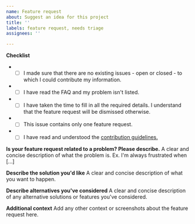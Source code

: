 ```yaml
---
name: Feature request
about: Suggest an idea for this project
title: ''
labels: feature request, needs triage
assignees: ''

---
```


**Checklist**
 -  - [ ] I made sure that there are no existing issues - open or closed - to which I could contribute my information.
 -  - [ ]  I have read the FAQ and my problem isn't listed.
 -  - [ ]  I have taken the time to fill in all the required details. I understand that the feature request will be dismissed otherwise.
 -  - [ ]  This issue contains only one feature request.
 -  - [ ]  I have read and understood the [contribution guidelines.](https://github.com/FossifyOrg/General-Discussion?tab=readme-ov-file#contribution-rules-for-developers)

**Is your feature request related to a problem? Please describe.**
A clear and concise description of what the problem is. Ex. I'm always frustrated when [...]

**Describe the solution you'd like**
A clear and concise description of what you want to happen.

**Describe alternatives you've considered**
A clear and concise description of any alternative solutions or features you've considered.

**Additional context**
Add any other context or screenshots about the feature request here.
